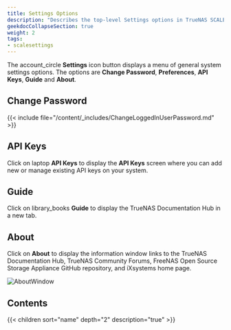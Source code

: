 ```yaml
---
title: Settings Options
description: "Describes the top-level Settings options in TrueNAS SCALE."
geekdocCollapseSection: true
weight: 2
tags:
- scalesettings
---
```




The <span class="material-icons">account_circle</span> **Settings** icon button displays a menu of general system settings options. 
The options are **Change Password**, **Preferences**, **API Keys**, **Guide** and **About**.

## Change Password

{{< include file="/content/_includes/ChangeLoggedInUserPassword.md" >}}

## API Keys

Click on <span class="material-icons">laptop</span> **API Keys** to display the **API Keys** screen where you can add new or manage existing API keys on your system.

## Guide

Click on <span class="material-icons">library_books</span> **Guide** to display the TrueNAS Documentation Hub in a new tab.

## About

Click on <span class="iconify" data-icon="ant-design:info-circle-outlined"></span> **About** to display the information window links to the TrueNAS Documentation Hub, TrueNAS Community Forums, FreeNAS Open Source Storage Appliance GitHub repository, and iXsystems home page.

![AboutWindow](/images/SCALE/Dashboard/AboutWindow.png "About Window")

## Contents

{{< children sort="name" depth="2" description="true" >}} 